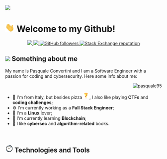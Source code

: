 <img src="./hero.gif">

# <img src="./wave.gif" width="30px"> Welcome to my Github!

<p align="center">
    <a href="https://twitter.com/intent/follow?screen_name=p_convertini">
        <img src="https://img.shields.io/twitter/follow/p_convertini?label=Follow" />
    </a>
    <a href="https://www.linkedin.com/in/pasqualeconvertini95/">
        <img src="https://img.shields.io/badge/-pasqualeconvertini95-blue?style=flat-square&logo=Linkedin&logoColor=white&link=https://www.linkedin.com/in/pasqualeconvertini95/" />
    </a>
    <a href="https://github.com/pasquale95?tab=followers">
        <img alt="GitHub followers" src="https://img.shields.io/github/followers/pasquale95?color=green&logo=github">
    </a>
    <a href="https://stackoverflow.com/users/7845338">
        <img alt="Stack Exchange reputation" src="https://img.shields.io/stackexchange/stackoverflow/r/7845338?color=orange&label=reputation&logo=stackoverflow">
    </a>
</p>

## <img src="https://emojis.slackmojis.com/emojis/images/1531849430/4246/blob-sunglasses.gif?1531849430" width="30"/> Something about me

My name is Pasquale Convertini and I am a Software Engineer with a passion for coding and cybersecurity. Here some info about me:

<img src="https://github-readme-stats.vercel.app/api?username=pasquale95&show_icons=true&count_private=true&include_all_commits=true&theme=gotham" alt="pasquale95" align="right"/>

<br />

- 📍 I'm from Italy, but besides pizza <img src="./pizzagif.gif" width="20px">, I also like playing **CTFs** and **coding challenges**;
- ⚙️ I'm currently working as a **Full Stack Engineer**;
- 🐧 I'm a **Linux** lover;
- 🔑 I'm currently learning **Blockchain**;
- 📙 I like **cybersec** and **algorithm-related** books. 

<br />

## <img src="./gear.gif" width="25"/> Technologies and Tools
<!--
**pasquale95/pasquale95** is a ✨ _special_ ✨ repository because its `README.md` (this file) appears on your GitHub profile.

Here are some ideas to get you started:

- 🔭 I’m currently working on ...
- 🌱 I’m currently learning ...
- 👯 I’m looking to collaborate on ...
- 🤔 I’m looking for help with ...
- 💬 Ask me about ...
- 📫 How to reach me: ...
- 
- ⚡ Fun fact: ...
-->
